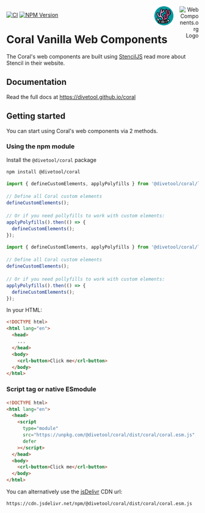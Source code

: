 <div align="right">
    <img src="https://raw.githubusercontent.com/webcomponents/webcomponents-icons/master/logo/logo_512x512.png" alt="WebComponents.org Logo" itemprop="image" width="50" align="right">
    <img src="https://github.com/divetool/coral/raw/main/docs/coral-logo.png" alt="Coral logo" title="Coral" width="50" align="right" style="margin-right: 1rem;"/>
</div>

[![CI](https://github.com/divetool/coral/actions/workflows/ci.yml/badge.svg)](https://github.com/divetool/coral/actions/workflows/ci.yml)
[![NPM Version](https://img.shields.io/npm/v/@divetool/coral?color=green&label=%40divetool%2Fcoral&logo=npm)](https://www.npmjs.com/@divetool/coral)

# Coral Vanilla Web Components

The Coral's web components are built using [StencilJS](https://stenciljs.com/) read more about Stencil in their website.

## Documentation

Read the full docs at https://divetool.github.io/coral

## Getting started

You can start using Coral's web components via 2 methods.

### Using the npm module

Install the `@divetool/coral` package

```bash
npm install @divetool/coral
```

```typescript
import { defineCustomElements, applyPolyfills } from '@divetool/coral/loader';

// Define all Coral custom elements
defineCustomElements();

// Or if you need pollyfills to work with custom elements:
applyPolyfills().then(() => {
  defineCustomElements();
});
```

```typescript
import { defineCustomElements, applyPolyfills } from '@divetool/coral/loader';

// Define all Coral custom elements
defineCustomElements();

// Or if you need pollyfills to work with custom elements:
applyPolyfills().then(() => {
  defineCustomElements();
});
```

In your HTML:

```html
<!DOCTYPE html>
<html lang="en">
  <head>
    ...
  </head>
  <body>
    <crl-button>Click me</crl-button>
  </body>
</html>
```

### Script tag or native ESmodule

```html
<!DOCTYPE html>
<html lang="en">
  <head>
    <script
      type="module"
      src="https://unpkg.com/@divetool/coral/dist/coral/coral.esm.js"
      defer
    ></script>
  </head>
  <body>
    <crl-button>Click me</crl-button>
  </body>
</html>
```

You can alternatively use the [jsDelivr](https://www.jsdelivr.com/) CDN url:

```
https://cdn.jsdelivr.net/npm/@divetool/coral/dist/coral/coral.esm.js
```
